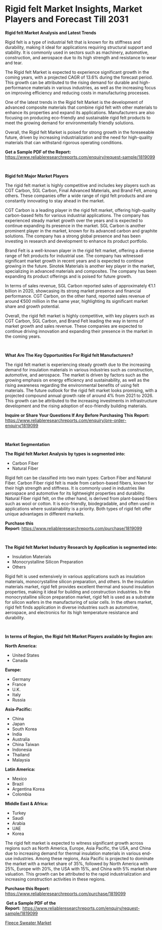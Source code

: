 <p><h1>Rigid felt Market Insights, Market Players and Forecast Till 2031</h1></p><p><strong>Rigid felt Market Analysis and Latest Trends</strong></p>
<p><p>Rigid felt is a type of industrial felt that is known for its stiffness and durability, making it ideal for applications requiring structural support and stability. It is commonly used in sectors such as machinery, automotive, construction, and aerospace due to its high strength and resistance to wear and tear.</p><p>The Rigid felt Market is expected to experience significant growth in the coming years, with a projected CAGR of 13.6% during the forecast period. This growth can be attributed to the rising demand for durable and high-performance materials in various industries, as well as the increasing focus on improving efficiency and reducing costs in manufacturing processes.</p><p>One of the latest trends in the Rigid felt Market is the development of advanced composite materials that combine rigid felt with other materials to enhance its properties and expand its applications. Manufacturers are also focusing on producing eco-friendly and sustainable rigid felt products to meet the growing demand for environmentally friendly solutions.</p><p>Overall, the Rigid felt Market is poised for strong growth in the foreseeable future, driven by increasing industrialization and the need for high-quality materials that can withstand rigorous operating conditions.</p></p>
<p><strong>Get a Sample PDF of the Report:&nbsp;</strong> <a href="https://www.reliableresearchreports.com/enquiry/request-sample/1819099">https://www.reliableresearchreports.com/enquiry/request-sample/1819099</a></p>
<p>&nbsp;</p>
<p><strong>Rigid felt Major Market Players</strong></p>
<p><p>The rigid felt market is highly competitive and includes key players such as CGT Carbon, SGL Carbon, Final Advanced Materials, and Brand Felt, among others. These companies offer a wide range of rigid felt products and are constantly innovating to stay ahead in the market.</p><p>CGT Carbon is a leading player in the rigid felt market, offering high-quality carbon-based felts for various industrial applications. The company has experienced steady market growth over the years and is expected to continue expanding its presence in the market. SGL Carbon is another prominent player in the market, known for its advanced carbon and graphite solutions. The company has a strong global presence and has been investing in research and development to enhance its product portfolio.</p><p>Brand Felt is a well-known player in the rigid felt market, offering a diverse range of felt products for industrial use. The company has witnessed significant market growth in recent years and is expected to continue growing in the future. Sinotek Materials is another key player in the market, specializing in advanced materials and composites. The company has been expanding its product offerings and is poised for future growth.</p><p>In terms of sales revenue, SGL Carbon reported sales of approximately €1.1 billion in 2020, showcasing its strong market presence and financial performance. CGT Carbon, on the other hand, reported sales revenue of around €500 million in the same year, highlighting its significant market share and growth potential.</p><p>Overall, the rigid felt market is highly competitive, with key players such as CGT Carbon, SGL Carbon, and Brand Felt leading the way in terms of market growth and sales revenue. These companies are expected to continue driving innovation and expanding their presence in the market in the coming years.</p></p>
<p>&nbsp;</p>
<p><strong>What Are The Key Opportunities For Rigid felt Manufacturers?</strong></p>
<p><p>The rigid felt market is experiencing steady growth due to the increasing demand for insulation materials in various industries such as construction, automotive, and aerospace. The market is driven by factors such as the growing emphasis on energy efficiency and sustainability, as well as the rising awareness regarding the environmental benefits of using felt materials. The future outlook for the rigid felt market looks promising, with a projected compound annual growth rate of around 4% from 2021 to 2026. This growth can be attributed to the increasing investments in infrastructure development and the rising adoption of eco-friendly building materials.</p></p>
<p><strong>Inquire or Share Your Questions If Any Before Purchasing This Report:</strong> <a href="https://www.reliableresearchreports.com/enquiry/pre-order-enquiry/1819099">https://www.reliableresearchreports.com/enquiry/pre-order-enquiry/1819099</a></p>
<p>&nbsp;</p>
<p><strong>Market Segmentation</strong></p>
<p><strong>The Rigid felt Market Analysis by types is segmented into:</strong></p>
<p><ul><li>Carbon Fiber</li><li>Natural Fiber</li></ul></p>
<p><p>Rigid felt can be classified into two main types: Carbon Fiber and Natural Fiber. Carbon Fiber rigid felt is made from carbon-based fibers, known for their high strength and stiffness. It is commonly used in industries like aerospace and automotive for its lightweight properties and durability. Natural Fiber rigid felt, on the other hand, is derived from plant-based fibers such as wool or cotton. It is eco-friendly, biodegradable, and often used in applications where sustainability is a priority. Both types of rigid felt offer unique advantages in different markets.</p></p>
<p><strong>Purchase this Report:&nbsp;</strong><a href="https://www.reliableresearchreports.com/purchase/1819099">https://www.reliableresearchreports.com/purchase/1819099</a></p>
<p>&nbsp;</p>
<p><strong>The Rigid felt Market Industry Research by Application is segmented into:</strong></p>
<p><ul><li>Insulation Materials</li><li>Monocrystalline Silicon Preparation</li><li>Others</li></ul></p>
<p><p>Rigid felt is used extensively in various applications such as insulation materials, monocrystalline silicon preparation, and others. In the insulation materials market, rigid felt provides excellent thermal and sound insulation properties, making it ideal for building and construction industries. In the monocrystalline silicon preparation market, rigid felt is used as a substrate for silicon wafers in the manufacturing of solar cells. In the others market, rigid felt finds application in diverse industries such as automotive, aerospace, and electronics for its high temperature resistance and durability.</p></p>
<p>&nbsp;</p>
<p><strong>In terms of Region, the Rigid felt Market Players available by Region are:</strong></p>
<p>
    <p> <strong> North America: </strong>
        <ul>
            <li>United States</li>
            <li>Canada</li>
        </ul>
        </p> 
    <p> <strong> Europe: </strong>
        <ul>
            <li>Germany</li>
            <li>France</li>
            <li>U.K.</li>
            <li>Italy</li>
            <li>Russia</li>
        </ul>
        </p> 
    <p> <strong> Asia-Pacific: </strong>
        <ul>
            <li>China</li>
            <li>Japan</li>
            <li>South Korea</li>
            <li>India</li>
            <li>Australia</li>
            <li>China Taiwan</li>
            <li>Indonesia</li>
            <li>Thailand</li>
            <li>Malaysia</li>
        </ul>
        </p> 
    <p> <strong> Latin America: </strong>
        <ul>
            <li>Mexico</li>
            <li>Brazil</li>
            <li>Argentina Korea</li>
            <li>Colombia</li>
        </ul>
        </p> 
    <p> <strong> Middle East & Africa: </strong>
        <ul>
            <li>Turkey</li>
            <li>Saudi</li>
            <li>Arabia</li>
            <li>UAE</li>
            <li>Korea</li>
        </ul>
    </p>
    </p>
<p><p>The rigid felt market is expected to witness significant growth across regions such as North America, Europe, Asia Pacific, the USA, and China due to increasing demand for thermal insulation materials in various end-use industries. Among these regions, Asia Pacific is projected to dominate the market with a market share of 35%, followed by North America with 25%, Europe with 20%, the USA with 15%, and China with 5% market share valuation. This growth can be attributed to the rapid industrialization and increasing construction activities in these regions.</p></p>
<p><strong>Purchase this Report: </strong><a href="https://www.reliableresearchreports.com/purchase/1819099">https://www.reliableresearchreports.com/purchase/1819099</a></p>
<p>&nbsp;<strong>Get a Sample PDF of the Report:&nbsp;&nbsp;</strong><a href="https://www.reliableresearchreports.com/enquiry/request-sample/1819099">https://www.reliableresearchreports.com/enquiry/request-sample/1819099</a></p>
<p><strong></strong></p>
<p><p><a href="https://github.com/GroverBarry/Market-Research-Report-List-4/blob/main/fleece-sweater-market.md">Fleece Sweater Market</a></p></p>